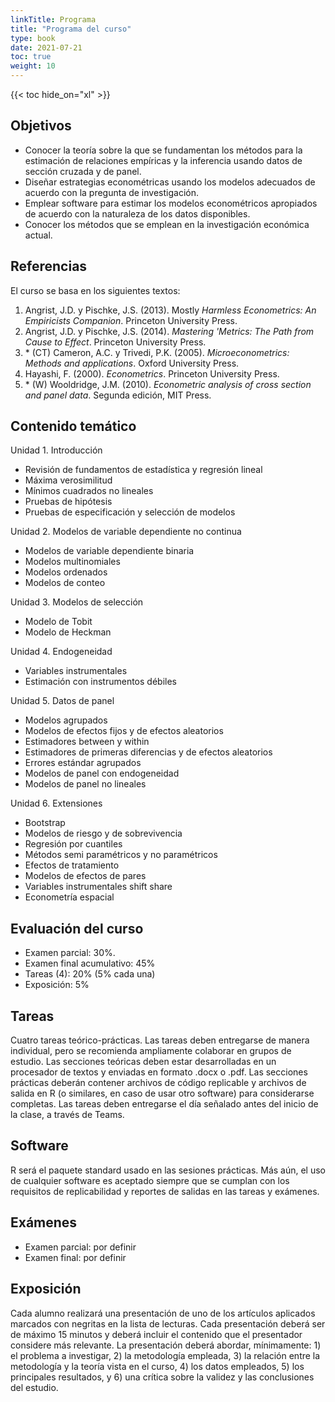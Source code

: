 ```yaml
---
linkTitle: Programa
title: "Programa del curso"
type: book
date: 2021-07-21
toc: true
weight: 10
---
```


{{< toc hide_on="xl" >}}

## Objetivos

* Conocer la teoría sobre la que se fundamentan los métodos para la estimación de relaciones empíricas y la inferencia usando datos de sección cruzada y de panel.
* Diseñar estrategias econométricas usando los modelos adecuados de acuerdo con la pregunta de investigación.
* Emplear software para estimar los modelos econométricos apropiados de acuerdo con la naturaleza de los datos disponibles.
* Conocer los métodos que se emplean en la investigación económica actual.

## Referencias 

El curso se basa en los siguientes textos:

1. Angrist, J.D. y Pischke, J.S. (2013). Mostly *Harmless Econometrics: An Empiricists Companion*. Princeton University Press.
2. Angrist, J.D. y Pischke, J.S. (2014). *Mastering 'Metrics: The Path from Cause to Effect*. Princeton University Press.
3. \* (CT) Cameron, A.C. y Trivedi, P.K. (2005). *Microeconometrics: Methods and applications*. Oxford University Press.
4.	Hayashi, F. (2000). *Econometrics*. Princeton University Press.
5.	\* (W) Wooldridge, J.M. (2010). *Econometric analysis of cross section and panel data*. Segunda edición, MIT Press.

## Contenido temático

Unidad 1. Introducción
+ Revisión de fundamentos de estadística y regresión lineal  
+ Máxima verosimilitud  
+ Mínimos cuadrados no lineales  
+ Pruebas de hipótesis  
+ Pruebas de especificación y selección de modelos  

Unidad 2. Modelos de variable dependiente no continua  
+ Modelos de variable dependiente binaria  
+ Modelos multinomiales  
+ Modelos ordenados  
+ Modelos de conteo  

Unidad 3. Modelos de selección
+ Modelo de Tobit
+ Modelo de Heckman

Unidad 4. Endogeneidad
+ Variables instrumentales
+ Estimación con instrumentos débiles

Unidad 5. Datos de panel
+ Modelos agrupados
+ Modelos de efectos fijos y de efectos aleatorios
+ Estimadores between y within
+ Estimadores de primeras diferencias y de efectos aleatorios
+ Errores estándar agrupados
+ Modelos de panel con endogeneidad
+ Modelos de panel no lineales

Unidad 6. Extensiones
+ Bootstrap
+ Modelos de riesgo y de sobrevivencia
+ Regresión por cuantiles
+ Métodos semi paramétricos y no paramétricos
+ Efectos de tratamiento
+ Modelos de efectos de pares
+ Variables instrumentales shift share
+ Econometría espacial

## Evaluación del curso

+ Examen parcial: 30%.
+ Examen final acumulativo: 45%
+ Tareas (4): 20% (5% cada una)
+ Exposición: 5%

## Tareas
Cuatro tareas teórico-prácticas. Las tareas deben entregarse de manera individual, pero se recomienda ampliamente colaborar en grupos de estudio. Las secciones teóricas deben estar desarrolladas en un procesador de textos y enviadas en formato .docx o .pdf. Las secciones prácticas deberán contener archivos de código replicable y archivos de salida en R (o similares, en caso de usar otro software) para considerarse completas. Las tareas deben entregarse el día señalado antes del inicio de la clase, a través de Teams.

## Software
R será el paquete standard usado en las sesiones prácticas. Más aún, el uso de cualquier software es aceptado siempre que se cumplan con los requisitos de replicabilidad y reportes de salidas en las tareas y exámenes.

## Exámenes
+ Examen parcial: por definir
+ Examen final: por definir

## Exposición

Cada alumno realizará una presentación de uno de los artículos aplicados marcados con negritas en la lista de lecturas. Cada presentación deberá ser de máximo 15 minutos y deberá incluir el contenido que el presentador considere más relevante. La presentación deberá abordar, mínimamente: 1) el problema a investigar, 2) la metodología empleada, 3) la relación entre la metodología y la teoría vista en el curso, 4) los datos empleados, 5) los principales resultados, y 6) una crítica sobre la validez y las conclusiones del estudio.